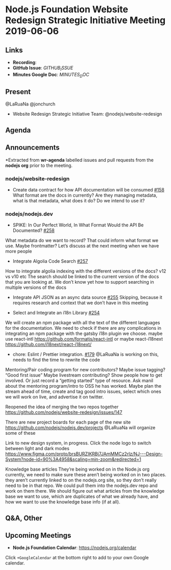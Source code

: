 # Node.js Foundation Website Redesign Strategic Initiative Meeting 2019-06-06

## Links

- **Recording**:
- **GitHub Issue**: $GITHUB_ISSUE$
- **Minutes Google Doc**: $MINUTES_DOC$

## Present

@LaRuaNa
@jonchurch

- Website Redesign Strategic Initiative Team: @nodejs/website-redesign

## Agenda

## Announcements

\*Extracted from **wr-agenda** labelled issues and pull requests from the **nodejs org** prior to the meeting.

### nodejs/website-redesign

- Create data contract for how API documentation will be consumed [#158](https://github.com/nodejs/website-redesign/issues/158)
  What format are the docs in currently? Are they managing metadata, what is that metadata, what does it do? Do we intend to use it?

### nodejs/nodejs.dev

- SPIKE: In Our Perfect World, In What Format Would the API Be Documented? [#258](https://github.com/nodejs/nodejs.dev/issues/258)

What metadata do we want to record? That could inform what format we use. Maybe frontmatter? Let’s discuss at the next meeting when we have more people

- Integrate Algolia Code Search [#257](https://github.com/nodejs/nodejs.dev/issues/257)

How to integrate algolia indexing with the different versions of the docs? v12 vs v10 etc
The search should be linked to the current version of the docs that you are looking at.
We don’t know yet how to support searching in multiple versions of the docs

- Integrate API JSON as an async data source [#255](https://github.com/nodejs/nodejs.dev/issues/255)
  Skipping, because it requires research and context that we don’t have in this meeting

- Select and Integrate an i18n Library [#254](https://github.com/nodejs/nodejs.dev/issues/254)

We will create an npm package with all the text of the different languages for the documentation.
We need to check if there are any complications in integrating an npm package with the gatsby i18n plugin we choose.
maybe use react-intl <https://github.com/formatjs/react-intl>
or maybe react-i18next <https://github.com/i18next/react-i18next/>

- chore: Eslint / Prettier integration. [#179](https://github.com/nodejs/nodejs.dev/pull/179)
  @LaRuaNa is working on this, needs to find the time to rewrite the code

Mentoring/Pair coding program for new contributors?
Maybe issue tagging? “Good first issue”
Maybe livestream contributing? Show people how to get involved. Or just record a “getting started” type of resource.
Ask manil about the mentoring program/intro to OSS he has worked.
Maybe plan the stream ahead of time, create and tag good intro issues, select which ones we will work on live, and advertise it on twitter.

Reopened the idea of merging the two repos together <https://github.com/nodejs/website-redesign/issues/147>

There are new project boards for each page of the new site
<https://github.com/nodejs/nodejs.dev/projects>
@LaRuaNa will organize some of these

Link to new design system, in progress. Click the node logo to switch between light and dark modes
<https://www.figma.com/proto/brsBURZIKRBj7JAmMMCz2rlz/NJ---Design-System?node-id=90%3A4958&scaling=min-zoom&redirected=1>

Knowledge base articles
They’re being worked on in the Node.js org currently, we need to make sure these aren’t being worked on in two places. they aren’t currently linked to on the nodejs.org site, so they don’t really need to be in that repo.
We could pull them into the nodejs.dev repo and work on them there.
We should figure out what articles from the knowledge base we want to use, which are duplicates of what we already have, and how we want to use the knowledge base info (if at all).

## Q&A, Other

## Upcoming Meetings

- **Node.js Foundation Calendar**: <https://nodejs.org/calendar>

Click `+GoogleCalendar` at the bottom right to add to your own Google calendar.
